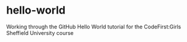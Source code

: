 # hello-world
Working through the GitHub Hello World tutorial for the CodeFirst:Girls Sheffield University course

